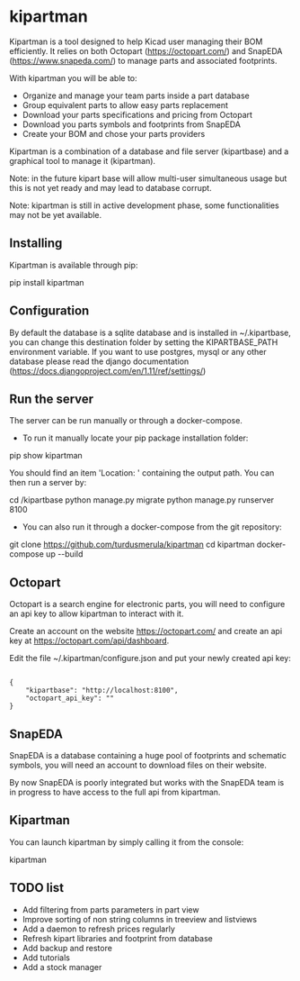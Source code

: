 # kipartman

Kipartman is a tool designed to help Kicad user managing their BOM efficiently. 
It relies on both Octopart (https://octopart.com/) and SnapEDA (https://www.snapeda.com/) to manage parts and associated footprints.

With kipartman you will be able to:

  * Organize and manage your team parts inside a part database 
  * Group equivalent parts to allow easy parts replacement
  * Download your parts specifications and pricing from Octopart
  * Download you parts symbols and footprints from SnapEDA
  * Create your BOM and chose your parts providers

Kipartman is a combination of a database and file server (kipartbase) and a graphical tool to manage it (kipartman).

Note: in the future kipart base will allow multi-user simultaneous usage but this is not yet ready and may lead to database corrupt.

Note: kipartman is still in active development phase, some functionalities may not be yet available.

## Installing

Kipartman is available through pip:

  pip install kipartman

## Configuration

By default the database is a sqlite database and is installed in ~/.kipartbase, you can change this destination folder by setting the KIPARTBASE_PATH environment variable.
If you want to use postgres, mysql or any other database please read the django documentation (https://docs.djangoproject.com/en/1.11/ref/settings/)

## Run the server

The server can be run manually or through a docker-compose.

  * To run it manually locate your pip package installation folder:

  pip show kipartman

You should find an item 'Location: ' containing the output path.
You can then run a server by:

  cd <dist-packages>/kipartbase
  python manage.py migrate
  python manage.py runserver 8100

  * You can also run it through a docker-compose from the git repository:

  git clone  https://github.com/turdusmerula/kipartman
  cd kipartman
  docker-compose up --build

## Octopart

Octopart is a search engine for electronic parts, you will need to configure an api key to allow kipartman to interact with it.

Create an account on the website https://octopart.com/ and create an api key at https://octopart.com/api/dashboard.

Edit the file ~/.kipartman/configure.json and put your newly created api key:

<code>
{
    "kipartbase": "http://localhost:8100",
    "octopart_api_key": "<your api key>"
}
</code>

## SnapEDA

SnapEDA is a database containing a huge pool of footprints and schematic symbols, you will need an account to download files on their website.

By now SnapEDA is poorly integrated but works with the SnapEDA team is in progress to have access to the full api from kipartman.


## Kipartman

You can launch kipartman by simply calling it from the console:

  kipartman
  

## TODO list

  * Add filtering from parts parameters in part view
  * Improve sorting of non string columns in treeview and listviews
  * Add a daemon to refresh prices regularly
  * Refresh kipart libraries and footprint from database
  * Add backup and restore
  * Add tutorials
  * Add a stock manager

 